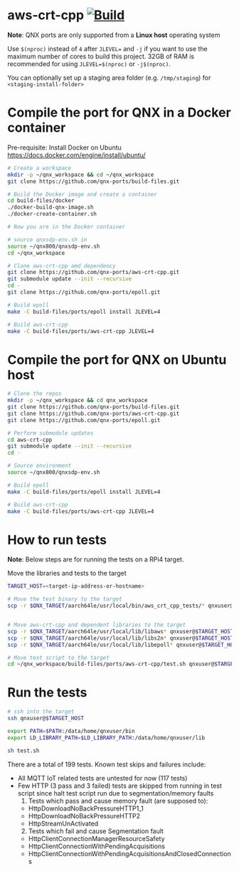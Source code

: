 # aws-crt-cpp [![Build](https://github.com/qnx-ports/build-files/actions/workflows/aws-crt-cpp.yml/badge.svg)](https://github.com/qnx-ports/build-files/actions/workflows/aws-crt-cpp.yml)

**Note**: QNX ports are only supported from a **Linux host** operating system

Use `$(nproc)` instead of `4` after `JLEVEL=` and `-j` if you want to use the maximum number of cores to build this project.
32GB of RAM is recommended for using `JLEVEL=$(nproc)` or `-j$(nproc)`.

You can optionally set up a staging area folder (e.g. `/tmp/staging`) for `<staging-install-folder>`

# Compile the port for QNX in a Docker container

Pre-requisite: Install Docker on Ubuntu https://docs.docker.com/engine/install/ubuntu/

```bash
# Create a workspace
mkdir -p ~/qnx_workspace && cd ~/qnx_workspace
git clone https://github.com/qnx-ports/build-files.git

# Build the Docker image and create a container
cd build-files/docker
./docker-build-qnx-image.sh
./docker-create-container.sh

# Now you are in the Docker container

# source qnxsdp-env.sh in
source ~/qnx800/qnxsdp-env.sh
cd ~/qnx_workspace

# Clone aws-crt-cpp amd dependency
git clone https://github.com/qnx-ports/aws-crt-cpp.git
git submodule update --init --recursive
cd -
git clone https://github.com/qnx-ports/epoll.git

# Build epoll
make -C build-files/ports/epoll install JLEVEL=4

# Build aws-crt-cpp
make -C build-files/ports/aws-crt-cpp JLEVEL=4
```

# Compile the port for QNX on Ubuntu host

```bash
# Clone the repos
mkdir -p ~/qnx_workspace && cd qnx_workspace
git clone https://github.com/qnx-ports/build-files.git
git clone https://github.com/qnx-ports/aws-crt-cpp.git
git clone https://github.com/qnx-ports/epoll.git

# Perform submodule updates
cd aws-crt-cpp
git submodule update --init --recursive
cd -

# Source environment
source ~/qnx800/qnxsdp-env.sh

# Build epoll
make -C build-files/ports/epoll install JLEVEL=4

# Build aws-crt-cpp
make -C build-files/ports/aws-crt-cpp JLEVEL=4
```

# How to run tests

**Note**: Below steps are for running the tests on a RPi4 target.

Move the libraries and tests to the target

```bash
TARGET_HOST=<target-ip-address-or-hostname>

# Move the test binary to the target
scp -r $QNX_TARGET/aarch64le/usr/local/bin/aws_crt_cpp_tests/* qnxuser@$TARGET_HOST:/data/home/qnxuser/bin


# Move aws-crt-cpp and dependent libraries to the target
scp -r $QNX_TARGET/aarch64le/usr/local/lib/libaws* qnxuser@$TARGET_HOST:/data/home/qnxuser/lib
scp -r $QNX_TARGET/aarch64le/usr/local/lib/libs2n* qnxuser@$TARGET_HOST:/data/home/qnxuser/lib
scp -r $QNX_TARGET/aarch64le/usr/local/lib/libepoll* qnxuser@$TARGET_HOST:/data/home/qnxuser/lib

# Move test script to the target
cd ~/qnx_workspace/build-files/ports/aws-crt-cpp/test.sh qnxuser@$TARGET_HOST:/data/home/qnxuser/bin
```

# Run the tests

```bash
# ssh into the target
ssh qnxuser@$TARGET_HOST

export PATH=$PATH:/data/home/qnxuser/bin
export LD_LIBRARY_PATH=$LD_LIBRARY_PATH:/data/home/qnxuser/lib

sh test.sh
```

There are a total of 199 tests. Known test skips and failures include:

- All MQTT IoT related tests are untested for now (117 tests)
- Few HTTP (3 pass and 3 failed) tests are skipped from running in test script since halt test script run due to segmentation/memory faults
  1. Tests which pass and cause memory fault (are supposed to):
  - HttpDownloadNoBackPressureHTTP1_1
  - HttpDownloadNoBackPressureHTTP2
  - HttpStreamUnActivated
  2. Tests which fail and cause Segmentation fault
  - HttpClientConnectionManagerResourceSafety
  - HttpClientConnectionWithPendingAcquisitions
  - HttpClientConnectionWithPendingAcquisitionsAndClosedConnections
